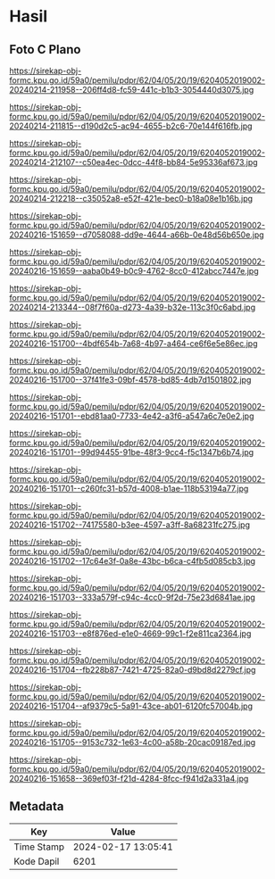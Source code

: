 # Hasil

## Foto C Plano

https://sirekap-obj-formc.kpu.go.id/59a0/pemilu/pdpr/62/04/05/20/19/6204052019002-20240214-211958--206ff4d8-fc59-441c-b1b3-3054440d3075.jpg

https://sirekap-obj-formc.kpu.go.id/59a0/pemilu/pdpr/62/04/05/20/19/6204052019002-20240214-211815--d190d2c5-ac94-4655-b2c6-70e144f616fb.jpg

https://sirekap-obj-formc.kpu.go.id/59a0/pemilu/pdpr/62/04/05/20/19/6204052019002-20240214-212107--c50ea4ec-0dcc-44f8-bb84-5e95336af673.jpg

https://sirekap-obj-formc.kpu.go.id/59a0/pemilu/pdpr/62/04/05/20/19/6204052019002-20240214-212218--c35052a8-e52f-421e-bec0-b18a08e1b16b.jpg

https://sirekap-obj-formc.kpu.go.id/59a0/pemilu/pdpr/62/04/05/20/19/6204052019002-20240216-151659--d7058088-dd9e-4644-a66b-0e48d56b650e.jpg

https://sirekap-obj-formc.kpu.go.id/59a0/pemilu/pdpr/62/04/05/20/19/6204052019002-20240216-151659--aaba0b49-b0c9-4762-8cc0-412abcc7447e.jpg

https://sirekap-obj-formc.kpu.go.id/59a0/pemilu/pdpr/62/04/05/20/19/6204052019002-20240214-213344--08f7f60a-d273-4a39-b32e-113c3f0c6abd.jpg

https://sirekap-obj-formc.kpu.go.id/59a0/pemilu/pdpr/62/04/05/20/19/6204052019002-20240216-151700--4bdf654b-7a68-4b97-a464-ce6f6e5e86ec.jpg

https://sirekap-obj-formc.kpu.go.id/59a0/pemilu/pdpr/62/04/05/20/19/6204052019002-20240216-151700--37f41fe3-09bf-4578-bd85-4db7d1501802.jpg

https://sirekap-obj-formc.kpu.go.id/59a0/pemilu/pdpr/62/04/05/20/19/6204052019002-20240216-151701--ebd81aa0-7733-4e42-a3f6-a547a6c7e0e2.jpg

https://sirekap-obj-formc.kpu.go.id/59a0/pemilu/pdpr/62/04/05/20/19/6204052019002-20240216-151701--99d94455-91be-48f3-9cc4-f5c1347b6b74.jpg

https://sirekap-obj-formc.kpu.go.id/59a0/pemilu/pdpr/62/04/05/20/19/6204052019002-20240216-151701--c260fc31-b57d-4008-b1ae-118b53194a77.jpg

https://sirekap-obj-formc.kpu.go.id/59a0/pemilu/pdpr/62/04/05/20/19/6204052019002-20240216-151702--74175580-b3ee-4597-a3ff-8a68231fc275.jpg

https://sirekap-obj-formc.kpu.go.id/59a0/pemilu/pdpr/62/04/05/20/19/6204052019002-20240216-151702--17c64e3f-0a8e-43bc-b6ca-c4fb5d085cb3.jpg

https://sirekap-obj-formc.kpu.go.id/59a0/pemilu/pdpr/62/04/05/20/19/6204052019002-20240216-151703--333a579f-c94c-4cc0-9f2d-75e23d6841ae.jpg

https://sirekap-obj-formc.kpu.go.id/59a0/pemilu/pdpr/62/04/05/20/19/6204052019002-20240216-151703--e8f876ed-e1e0-4669-99c1-f2e811ca2364.jpg

https://sirekap-obj-formc.kpu.go.id/59a0/pemilu/pdpr/62/04/05/20/19/6204052019002-20240216-151704--fb228b87-7421-4725-82a0-d9bd8d2279cf.jpg

https://sirekap-obj-formc.kpu.go.id/59a0/pemilu/pdpr/62/04/05/20/19/6204052019002-20240216-151704--af9379c5-5a91-43ce-ab01-6120fc57004b.jpg

https://sirekap-obj-formc.kpu.go.id/59a0/pemilu/pdpr/62/04/05/20/19/6204052019002-20240216-151705--9153c732-1e63-4c00-a58b-20cac09187ed.jpg

https://sirekap-obj-formc.kpu.go.id/59a0/pemilu/pdpr/62/04/05/20/19/6204052019002-20240216-151658--369ef03f-f21d-4284-8fcc-f941d2a331a4.jpg


## Metadata

| Key        | Value               |
| ---------- | ------------------- |
| Time Stamp | 2024-02-17 13:05:41 |
| Kode Dapil | 6201                |



